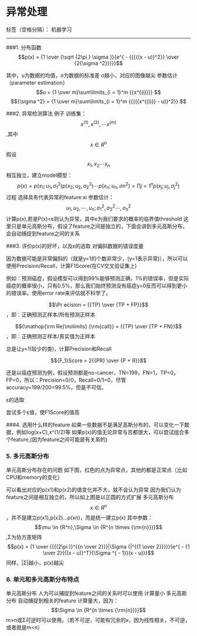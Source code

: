 # 异常处理

标签（空格分隔）： 机器学习

---
###1. 分布函数
$$p(x) = {1 \over {\sqrt {2\pi } \sigma }}{e^{ - {{{{(x - u)}^2}} \over {2{\sigma ^2}}}}}$$

其中，u为数据的均值，σ为数据的标准差
σ越小，对应的图像越尖
参数估计（parameter estimation）
$$u = {1 \over m}\sum\limits_{i = 1}^m {{x^{(i)}}} $$
$${\sigma ^2} = {1 \over m}\sum\limits_{i = 1}^m {{{({x^{(i)}} - u)}^2}} $$

###2. 异常检测算法
例子
训练集：$${ {x^{(1)}},{x^{(2)}}, \cdots {x^{(m)}}} $$,其中$$x \in {R^n}$$
假设$${x_1},{x_2} \cdots {x_n}$$相互独立，建立model模型：$$p(x) = p({x_1};{u_1},\sigma _1^2)p({x_2};{u_2},\sigma _2^2) \cdots p({x_n};{u_n},\sigma n^2) = \prod\limits{j = 1}^n {p({x_j};{u_j},\sigma _j^2)} $$
过程
选择具有代表异常的feature:xi
参数估计：$${u_1},{u_2}, \cdots ,{u_n};\sigma _1^2,\sigma _2^2 \cdots ,\sigma _n^2$$
计算p(x),若是P(x)<ε则认为异常，其中ε为我们要求的概率的临界值threshold
这里只是单元高斯分布，假设了feature之间是独立的，下面会讲到多元高斯分布，会自动捕捉到feature之间的关系


###3. 评价p(x)的好坏，以及ε的选取
对偏斜数据的错误度量

因为数据可能是非常偏斜的（就是y=1的个数非常少，(y=1表示异常)），所以可以使用Precision/Recall，计算F1Score(在CV交叉验证集上)

例如：预测癌症，假设模型可以得到99%能够预测正确，1%的错误率，但是实际癌症的概率很小，只有0.5%，那么我们始终预测没有癌症y=0反而可以得到更小的错误率。使用error rate来评估就不科学了。

$$\Pr ecision = {{TP} \over {TP + FP}}$$ ，即：正确预测正样本/所有预测正样本

$${\mathop{\rm Re}\nolimits} {\rm{call}} = {{TP} \over {TP + FN}}$$ ，即：正确预测正样本/真实值为正样本

总是让y=1(较少的类)，计算Precision和Recall

$${F_1}Score = 2{{PR} \over {P + R}}$$

还是以癌症预测为例，假设预测都是no-cancer，TN=199，FN=1，TP=0，FP=0，所以：Precision=0/0，Recall=0/1=0，尽管accuracy=199/200=99.5%，但是不可信。

ε的选取

尝试多个ε值，使F1Score的值高

###4. 选用什么样的feature
如果一些数据不是满足高斯分布的，可以变化一下数据，例如log(x+C),x^(1/2)等
如果p(x)的值无论异常与否都很大，可以尝试组合多个feature,(因为feature之间可能是有关系的)

### 5. 多元高斯分布
单元高斯分布存在的问题
如下图，红色的点为异常点，其他的都是正常点（比如CPU和memory的变化）

可以看出对应的p(x1)和p(x2)的值变化并不大，就不会认为异常
因为我们认为feature之间是相互独立的，所以如上图是以正圆的方式扩展
多元高斯分布
$$x \in {R^n}$$，并不是建立p(x1),p(x2)...p(xn)，而是统一建立p(x)
其中参数：$$\mu  \in {R^n},\Sigma  \in {R^{n \times {\rm{n}}}}$$,Σ为协方差矩阵
$$p(x) = {1 \over {{{(2\pi )}^{{n \over 2}}}|\Sigma {|^{{1 \over 2}}}}}{e^{ - {1 \over 2}{{(x - u)}^T}{\Sigma ^{ - 1}}(x - u)}}$$
同样，|Σ|越小，p(x)越尖


### 6. 单元和多元高斯分布特点
单元高斯分布
人为可以捕捉到feature之间的关系时可以使用
计算量小
多元高斯分布
自动捕捉到相关的feature
计算量大，因为：$$\Sigma  \in {R^{n \times {\rm{n}}}}$$
m>n或Σ可逆时可以使用。（若不可逆，可能有冗余的x，因为线性相关，不可逆，或者就是m<n）